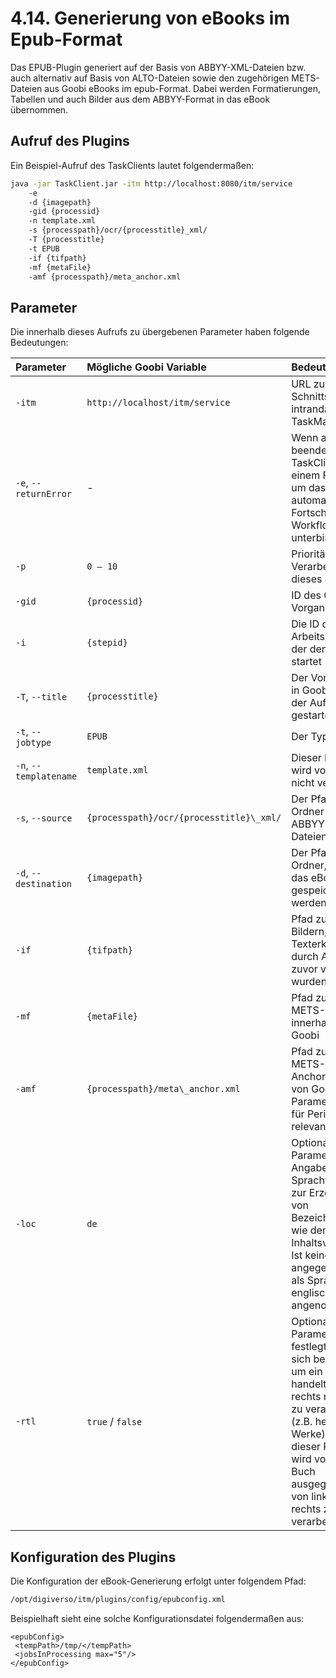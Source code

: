 # 4.14. Generierung von eBooks im Epub-Format

Das EPUB-Plugin generiert auf der Basis von ABBYY-XML-Dateien bzw. auch alternativ auf Basis von ALTO-Dateien sowie den zugehörigen METS-Dateien aus Goobi eBooks im epub-Format. Dabei werden Formatierungen, Tabellen und auch Bilder aus dem ABBYY-Format in das eBook übernommen.

## Aufruf des Plugins

Ein Beispiel-Aufruf des TaskClients lautet folgendermaßen:

```bash
java -jar TaskClient.jar -itm http://localhost:8080/itm/service 
    -e 
    -d {imagepath}  
    -gid {processid} 
    -n template.xml 
    -s {processpath}/ocr/{processtitle}_xml/ 
    -T {processtitle} 
    -t EPUB 
    -if {tifpath} 
    -mf {metaFile} 
    -amf {processpath}/meta_anchor.xml
```

## Parameter

Die innerhalb dieses Aufrufs zu übergebenen Parameter haben folgende Bedeutungen:

| Parameter | Mögliche Goobi Variable | Bedeutung |
| :--- | :--- | :--- |
| `-itm` | `http://localhost/itm/service` | URL zur Schnittstelle des intranda TaskManagers |
| `-e`, `--returnError` | - | Wenn angegeben, beendet sich der TaskClient mit einem Fehlercode, um das automatische Fortschreiten im Workflow zu unterbinden |
| `-p` | `0 – 10` | Priorität zur Verarbeitung dieses Jobs |
| `-gid` | `{processid}` | ID des Goobi-Vorgangs |
| `-i` | `{stepid}` | Die ID des Arbeitsschrittes, der den Aufruf startet |
| `-T`, `--title` | `{processtitle}` | Der Vorgangstitel in Goobi, für den der Aufruf gestartet wird |
| `-t`, `--jobtype` | `EPUB` | Der Typ des Jobs |
| `-n`, `--templatename` | `template.xml` | Dieser Parameter wird vom Plugin nicht verwendet. |
| `-s`, `--source` | `{processpath}/ocr/{processtitle}\_xml/` | Der Pfad zum Ordner der ABBYY-XML-Dateien |
| `-d`, `--destination` | `{imagepath}` | Der Pfad zum Ordner, in dem das eBook gespeichert werden soll |
| `-if` | `{tifpath}` | Pfad zu den Bildern, die für die Texterkennung durch Abbyy zuvor verwendet wurden |
| `-mf` | `{metaFile}` | Pfad zu der METS-Datei innerhalb von Goobi |
| `-amf` | `{processpath}/meta\_anchor.xml` | Pfad zu der METS-Datei des Anchors innerhalb von Goobi. Dieser Parameter ist nur für Periodika relevant. |
| `-loc` | `de` | Optionaler Parameter für die Angabe einer Sprachvariante zur Erzeugung von Bezeichnungen wie dem Titel des Inhaltsverzeichnis. Ist keine Sprache angegeben, wird als Sprache englisch \(en\) angenommen. |
| `-rtl` | `true` / `false` | Optionaler Parameter der festlegt, ob es sich bei dem Werk um ein Buch handelt, was von rechts nach links zu verarbeiten ist \(z.B. hebräische Werke\). Fehlt dieser Parameter, wird von einem Buch ausgegangen, das von links nach rechts zu verarbeiten ist. |

## Konfiguration des Plugins

Die Konfiguration der eBook-Generierung erfolgt unter folgendem Pfad:

```bash
/opt/digiverso/itm/plugins/config/epubconfig.xml
```

Beispielhaft sieht eine solche Konfigurationsdatei folgendermaßen aus:

```markup
<epubConfig>
 <tempPath>/tmp/</tempPath>
 <jobsInProcessing max="5"/>
</epubConfig>
```

